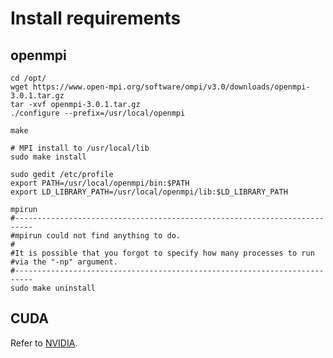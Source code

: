 # Install requirements

## openmpi

```
cd /opt/
wget https://www.open-mpi.org/software/ompi/v3.0/downloads/openmpi-3.0.1.tar.gz
tar -xvf openmpi-3.0.1.tar.gz
./configure --prefix=/usr/local/openmpi

make

# MPI install to /usr/local/lib
sudo make install

sudo gedit /etc/profile
export PATH=/usr/local/openmpi/bin:$PATH
export LD_LIBRARY_PATH=/usr/local/openmpi/lib:$LD_LIBRARY_PATH

mpirun
#--------------------------------------------------------------------------
#mpirun could not find anything to do.
#
#It is possible that you forgot to specify how many processes to run
#via the "-np" argument.
#--------------------------------------------------------------------------
sudo make uninstall

```

## CUDA 
Refer to [NVIDIA](https://developer.nvidia.com/cuda-downloads). 


